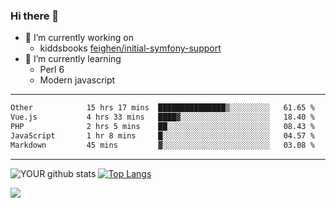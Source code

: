 ### Hi there 👋

- 🔭 I’m currently working on
  - kiddsbooks [feighen/initial-symfony-support](https://github.com/noondaysun/kiddsbooks.com/tree/feighen/initial-symfony-support)
- 🌱 I’m currently learning
  - Perl 6
  - Modern javascript

---
<!--START_SECTION:waka-->

```txt
Other            15 hrs 17 mins  ███████████████▒░░░░░░░░░   61.65 %
Vue.js           4 hrs 33 mins   ████▓░░░░░░░░░░░░░░░░░░░░   18.40 %
PHP              2 hrs 5 mins    ██░░░░░░░░░░░░░░░░░░░░░░░   08.43 %
JavaScript       1 hr 8 mins     █░░░░░░░░░░░░░░░░░░░░░░░░   04.57 %
Markdown         45 mins         ▓░░░░░░░░░░░░░░░░░░░░░░░░   03.08 %
```

<!--END_SECTION:waka-->
---
![YOUR github stats](https://github-readme-stats.vercel.app/api?username=noondaysun&show_icons=true&theme=onedark) [![Top Langs](https://github-readme-stats.vercel.app/api/top-langs/?username=noondaysun&layout=compact&theme=onedark)](https://github.com/anuraghazra/github-readme-stats)

[<img src="https://img.shields.io/badge/linkedin-%230077B5.svg?&style=for-the-badge&logo=linkedin&logoColor=white" />](https://www.linkedin.com/in/feighen-oosterbroek-9630a514a/)

<!--
**noondaysun/noondaysun** is a ✨ _special_ ✨ repository because its `README.md` (this file) appears on your GitHub profile.

Here are some ideas to get you started:

- 🔭 I’m currently working on ...
- 🌱 I’m currently learning ...
- 👯 I’m looking to collaborate on ...
- 🤔 I’m looking for help with ...
- 💬 Ask me about ...
- 📫 How to reach me: ...
- 😄 Pronouns: ...
- ⚡ Fun fact: ...
-->
